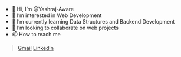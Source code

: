 - 👋 Hi, I’m @Yashraj-Aware
- 👀 I’m interested in Web Development
- 🌱 I’m currently learning Data Structures and Backend Development
- 💞️ I’m looking to collaborate on web projects 
- 📫 How to reach me 
> [Gmail](yashrajaware2003@gmail.com)
> [Linkedin](www.linkedin.com/in/yashraj-aware)

<!---
Yashraj-Aware/Yashraj-Aware is a ✨ special ✨ repository because its `README.md` (this file) appears on your GitHub profile.
You can click the Preview link to take a look at your changes.
--->
